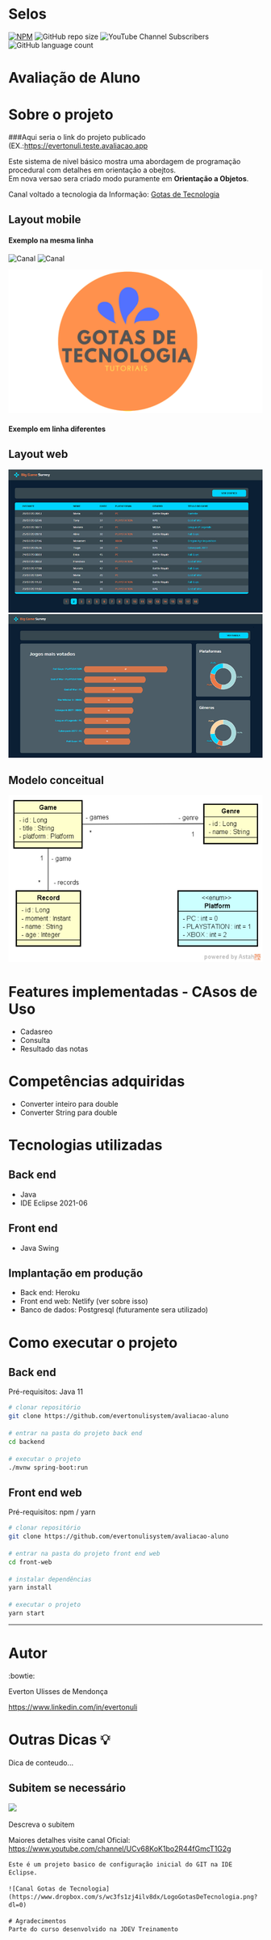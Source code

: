 # Selos 
[![NPM](https://img.shields.io/npm/l/react)](https://github.com/evertonulisystem/avaliacao-aluno/blob/master/LICENSE) ![GitHub repo size](https://img.shields.io/github/repo-size/evertonulisystem/avaliacao-aluno) ![YouTube Channel Subscribers](https://img.shields.io/youtube/channel/subscribers/UCv68KoK1bo2R44fGmcT1G2g?label=INSCREVA-SE&style=social) ![GitHub language count](https://img.shields.io/github/languages/count/EVERTONULISYSTEM/avaliacao-aluno)

# Avaliação de Aluno
# Sobre o projeto

###Aqui seria o link do projeto publicado (EX.:https://evertonuli.teste.avaliacao.app  

Este sistema de nivel básico mostra uma abordagem de programação procedural com detalhes em orientação a obejtos.  
Em nova versao sera criado modo puramente em **Orientação a Objetos**.

Canal voltado a tecnologia da Informação: [Gotas de Tecnologia](https://www.youtube.com/channel/UCv68KoK1bo2R44fGmcT1G2g)

## Layout mobile
#### Exemplo na mesma linha

![Canal](https://github.com/evertonulisystem/avaliacao-aluno/tree/master/assets/LogoGotasDeTecnologia.png) ![Canal](https://github.com/evertonulisystem/avaliacao-aluno/tree/master/assets/LogoGotasDeTecnologia.png) 

![Teste](https://github.com/evertonulisystem/avaliacao-aluno/blob/master/assets/LogoGotasDeTecnologia.png) 

#### Exemplo em linha diferentes
## Layout web
![Web 1](https://github.com/acenelio/assets/raw/main/sds1/web1.png)
![Web 2](https://github.com/acenelio/assets/raw/main/sds1/web2.png)

## Modelo conceitual
![Modelo Conceitual](https://github.com/acenelio/assets/raw/main/sds1/modelo-conceitual.png)

# Features implementadas - CAsos de Uso
* Cadasreo
* Consulta
* Resultado das notas

# Competências adquiridas
* Converter inteiro para double
* Converter String para double

# Tecnologias utilizadas
## Back end
- Java
- IDE Eclipse 2021-06
## Front end
- Java Swing 
## Implantação em produção
- Back end: Heroku
- Front end web: Netlify (ver sobre isso)
- Banco de dados: Postgresql (futuramente sera utilizado)

# Como executar o projeto

## Back end
Pré-requisitos: Java 11

```bash
# clonar repositório
git clone https://github.com/evertonulisystem/avaliacao-aluno

# entrar na pasta do projeto back end
cd backend

# executar o projeto
./mvnw spring-boot:run
```

## Front end web
Pré-requisitos: npm / yarn

```bash
# clonar repositório
git clone https://github.com/evertonulisystem/avaliacao-aluno

# entrar na pasta do projeto front end web
cd front-web

# instalar dependências
yarn install

# executar o projeto
yarn start
```
---  

# Autor
:bowtie:

Everton Ulisses de Mendonça

https://www.linkedin.com/in/evertonuli

# Outras Dicas 💡

Dica de conteudo...

## Subitem se necessário

![](:/481389b65c1e4607b6ec1d14b7d550dc)

Descreva o subitem

Maiores detalhes visite canal Oficial: https://www.youtube.com/channel/UCv68KoK1bo2R44fGmcT1G2g

```  
Este é um projeto basico de configuração inicial do GIT na IDE Eclipse.

![Canal Gotas de Tecnologia](https://www.dropbox.com/s/wc3fs1zj4ilv8dx/LogoGotasDeTecnologia.png?dl=0)

# Agradecimentos
Parte do curso desenvolvido na JDEV Treinamento
